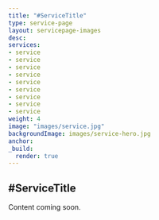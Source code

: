 ```yaml
---
title: "#ServiceTitle"
type: service-page
layout: servicepage-images
desc:
services:
- service
- service
- service
- service
- service
- service
- service
- service
- service
weight: 4
image: "images/service.jpg"
backgroundImage: images/service-hero.jpg
anchor:
_build:
  render: true
---
```


## #ServiceTitle

Content coming soon.
